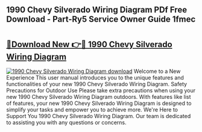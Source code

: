 ## 1990 Chevy Silverado Wiring Diagram PDf Free Download - Part-Ry5 Service Owner Guide 1fmec

# <h2><a href="http://dftmwa8.blite.top/?on=1990+Chevy+Silverado+Wiring+Diagram">🔗Download New 👉🔴 1990 Chevy Silverado Wiring Diagram</a></h2>

[![1990 Chevy Silverado Wiring Diagram download](https://i.imgur.com/lujVjoI.png)](http://dftmwa8.blite.top/?on=1990+Chevy+Silverado+Wiring+Diagram)
Welcome to a New Experience This user manual introduces you to the unique features and functionalities of your new 1990 Chevy Silverado Wiring Diagram. Safety Precautions for Outdoor Use Please take extra precautions when using your new 1990 Chevy Silverado Wiring Diagram outdoors. With features like list of features, your new 1990 Chevy Silverado Wiring Diagram is designed to simplify your tasks and empower you to achieve more. We're Here to Support You 1990 Chevy Silverado Wiring Diagram. Our team is dedicated to assisting you with any questions or concerns.
